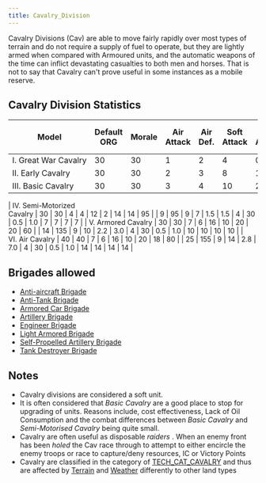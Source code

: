 ```yaml
---
title: Cavalry_Division
---
```


Cavalry Divisions (Cav) are able to move fairly rapidly over most types of terrain and do not require a supply of fuel to operate, but they are lightly armed when compared with Armoured units, and the automatic weapons of the time can inflict devastating casualties to both men and horses. That is not to say that Cavalry can't prove useful in some instances as a mobile reserve.

## Cavalry Division Statistics

| Model                | Default ORG | Morale | Air Attack | Air Def. | Soft Attack | Hard Attack | Tough-ness | Defens-iveness | Soft-ness |     | Cost | Build-time | Man-power | Max Speed | Supply Cons. | Fuel Cons. | Supp. | Transp. Weight | Upgrade Time Factor | Upgrade Cost Factor | Speed Cap Art | Speed Cap Eng | Speed Cap AT | Speed Cap AA |
| -------------------- | ----------- | ------ | ---------- | -------- | ----------- | ----------- | ---------- | -------------- | --------- | --- | ---- | ---------- | --------- | --------- | ------------ | ---------- | ----- | -------------- | ------------------- | ------------------- | ------------- | ------------- | ------------ | ------------ |
| I. Great War Cavalry | 30          | 30     | 1          | 2        | 4           | 0           | 10         | 10             | 100       |     | 8    | 95         | 9         | 7         | 1.2          | 0          | 4     | 30             | 1.0                 | 1.0                 | 7             | 7             | 7            | 7            |
| II. Early Cavalry    | 30          | 30     | 2          | 3        | 8           | 1           | 10         | 10             | 100       |     | 8    | 95         | 9         | 7         | 1.2          | 0          | 4     | 30             | 0.5                 | 1.0                 | 7             | 7             | 7            | 7            |
| III. Basic Cavalry   | 30          | 30     | 3          | 4        | 10          | 2           | 12         | 12             | 100       |     | 8    | 95         | 9         | 7         | 1.3          | 0          | 4     | 30             | 0.5                 | 1.0                 | 7             | 7             | 7            | 7            |

| IV. Semi-Motorized  
Cavalry | 30 | 30 | 4 | 4 | 12 | 2 | 14 | 14 | 95 | | 9 | 95 | 9 | 7 | 1.5 | 1.5 | 4 | 30 | 0.5 | 1.0 | 7 | 7 | 7 | 7 |
| V. Armored Cavalry | 30 | 30 | 7 | 6 | 16 | 10 | 20 | 20 | 60 | | 14 | 135 | 9 | 10 | 2.2 | 3.0 | 4 | 30 | 0.5 | 1.0 | 10 | 10 | 10 | 10 |
| VI. Air Cavalry | 40 | 40 | 7 | 6 | 16 | 10 | 20 | 18 | 80 | | 25 | 155 | 9 | 14 | 2.8 | 7.0 | 4 | 30 | 0.5 | 1.0 | 14 | 14 | 14 | 14 |

## Brigades allowed

- [Anti-aircraft Brigade](/wiki/Anti-aircraft_Brigade "Anti-aircraft Brigade")
- [Anti-Tank Brigade](/wiki/Anti-Tank_Brigade "Anti-Tank Brigade")
- [Armored Car Brigade](/wiki/Armored_Car_Brigade "Armored Car Brigade")
- [Artillery Brigade](/wiki/Artillery_Brigade "Artillery Brigade")
- [Engineer Brigade](/wiki/Engineer_Brigade "Engineer Brigade")
- [Light Armored Brigade](/wiki/Light_Armored_Brigade "Light Armored Brigade")
- [Self-Propelled Artillery Brigade](/wiki/Self-Propelled_Artillery_Brigade "Self-Propelled Artillery Brigade")
- [Tank Destroyer Brigade](/wiki/Tank_Destroyer_Brigade "Tank Destroyer Brigade")

## Notes

- Cavalry divisions are considered a soft unit.
- It is often considered that _Basic Cavalry_ are a good place to stop for upgrading of units. Reasons include, cost effectiveness, Lack of Oil Consumption and the combat differences between _Basic Cavalry_ and _Semi-Motorised Cavalry_ being quite small.
- Cavalry are often useful as disposable _raiders_ . When an enemy front has been _holed_ the Cav race through to attempt to either encircle the enemy troops or race to capture/deny resources, IC or Victory Points
- Cavalry are classified in the category of [TECH_CAT_CAVALRY](/wiki/index.php?title=TECH_CAT_CAVALRY&action=edit&redlink=1 "TECH CAT CAVALRY (page does not exist)") and thus are affected by [Terrain](/wiki/index.php?title=Terrain&action=edit&redlink=1 "Terrain (page does not exist)") and [Weather](/wiki/Weather "Weather") differently to other land types
